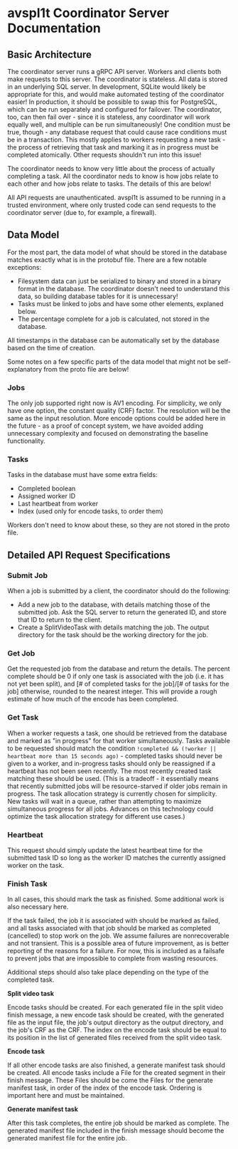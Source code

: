 # avspl1t Coordinator Server Documentation

## Basic Architecture

The coordinator server runs a gRPC API server. Workers and clients both make requests to this server. The coordinator is stateless. All data is stored in an underlying SQL server. In development, SQLite would likely be appropriate for this, and would make automated testing of the coordinator easier! In production, it should be possible to swap this for PostgreSQL, which can be run separately and configured for failover. The coordinator, too, can then fail over - since it is stateless, any coordinator will work equally well, and multiple can be run simultaneously! One condition must be true, though - any database request that could cause race conditions must be in a transaction. This mostly applies to workers requesting a new task - the process of retrieving that task and marking it as in progress must be completed atomically. Other requests shouldn't run into this issue!

The coordinator needs to know very little about the process of actually completing a task. All the coordinator neds to know is how jobs relate to each other and how jobs relate to tasks. The details of this are below!

All API requests are unauthenticated. avspl1t is assumed to be running in a trusted environment, where only trusted code can send requests to the coordinator server (due to, for example, a firewall).

## Data Model

For the most part, the data model of what should be stored in the database matches exactly what is in the protobuf file. There are a few notable exceptions:

- Filesystem data can just be serialized to binary and stored in a binary format in the database. The coordinator doesn't need to understand this data, so building database tables for it is unnecessary!
- Tasks must be linked to jobs and have some other elements, explaned below.
- The percentage complete for a job is calculated, not stored in the database.

All timestamps in the database can be automatically set by the database based on the time of creation.

Some notes on a few specific parts of the data model that might not be self-explanatory from the proto file are below!

### Jobs

The only job supported right now is AV1 encoding. For simplicity, we only have one option, the constant quality (CRF) factor. The resolution will be the same as the input resolution. More encode options could be added here in the future - as a proof of concept system, we have avoided adding unnecessary complexity and focused on demonstrating the baseline functionality.

### Tasks

Tasks in the database must have some extra fields:

- Completed boolean
- Assigned worker ID
- Last heartbeat from worker
- Index (used only for encode tasks, to order them)

Workers don't need to know about these, so they are not stored in the proto file.

## Detailed API Request Specifications

### Submit Job

When a job is submitted by a client, the coordinator should do the following:

- Add a new job to the database, with details matching those of the submitted job. Ask the SQL server to return the generated ID, and store that ID to return to the client.
- Create a SplitVideoTask with details matching the job. The output directory for the task should be the working directory for the job.

### Get Job

Get the requested job from the database and return the details. The percent complete should be 0 if only one task is associated with the job (i.e. it has not yet been split), and [# of completed tasks for the job]/[# of tasks for the job] otherwise, rounded to the nearest integer. This will provide a rough estimate of how much of the encode has been completed.

### Get Task

When a worker requests a task, one should be retrieved from the database and marked as "in progress" for that worker simultaneously. Tasks available to be requested should match the condition `!completed && (!worker || heartbeat more than 15 seconds ago)` - completed tasks should never be given to a worker, and in-progress tasks should only be reassigned if a heartbeat has not been seen recently. The most recently created task matching these should be used. (This is a tradeoff - it essentially means that recently submitted jobs will be resource-starved if older jobs remain in progress. The task allocation strategy is currently chosen for simplicity. New tasks will wait in a queue, rather than attempting to maximize simultaneous progress for all jobs. Advances on this technology could optimize the task allocation strategy for different use cases.)

### Heartbeat

This request should simply update the latest heartbeat time for the submitted task ID so long as the worker ID matches the currently assigned worker on the task.

### Finish Task

In all cases, this should mark the task as finished. Some additional work is also necessary here.

If the task failed, the job it is associated with should be marked as failed, and all tasks associated with that job should be marked as completed (cancelled) to stop work on the job. We assume failures are nonrecoverable and not transient. This is a possible area of future improvement, as is better reporting of the reasons for a failure. For now, this is included as a failsafe to prevent jobs that are impossible to complete from wasting resources.

Additional steps should also take place depending on the type of the completed task.

**Split video task**

Encode tasks should be created. For each generated file in the split video finish message, a new encode task should be created, with the generated file as the input file, the job's output directory as the output directory, and the job's CRF as the CRF. The index on the encode task should be equal to its position in the list of generated files received from the split video task.

**Encode task**

If all other encode tasks are also finished, a generate manifest task should be created. All encode tasks include a File for the created segment in their finish message. These Files should be come the Files for the generate manifest task, in order of the index of the encode task. Ordering is important here and must be maintained.

**Generate manifest task**

After this task completes, the entire job should be marked as complete. The generated manifest file included in the finish message should become the generated manifest file for the entire job.
